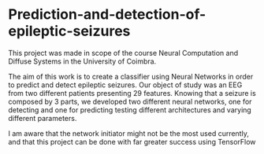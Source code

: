 # Prediction-and-detection-of-epileptic-seizures

This project was made in scope of the course Neural Computation and Diffuse Systems in the University of Coimbra.

The aim of this work is to create a classifier using Neural Networks in order to
predict and detect epileptic seizures. Our object of study was an EEG from two
different patients presenting 29 features. Knowing that a seizure is composed by 3 parts,
we developed two different neural networks, one for detecting and one for predicting
testing different architectures and varying different parameters.

I am aware that the network initiator might not be the most used currently, and that this project can be done with far greater success using TensorFlow

